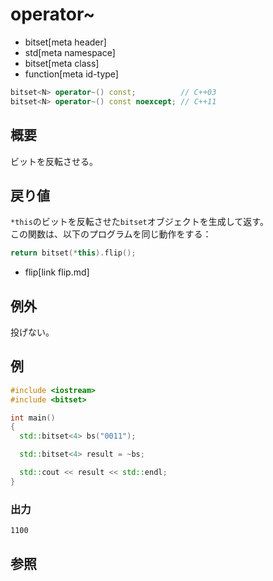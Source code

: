 # operator~
* bitset[meta header]
* std[meta namespace]
* bitset[meta class]
* function[meta id-type]

```cpp
bitset<N> operator~() const;          // C++03
bitset<N> operator~() const noexcept; // C++11
```

## 概要
ビットを反転させる。


## 戻り値
`*this`のビットを反転させた`bitset`オブジェクトを生成して返す。  
この関数は、以下のプログラムを同じ動作をする：

```cpp
return bitset(*this).flip();
```
* flip[link flip.md]


## 例外
投げない。


## 例
```cpp
#include <iostream>
#include <bitset>

int main()
{
  std::bitset<4> bs("0011");

  std::bitset<4> result = ~bs;

  std::cout << result << std::endl;
}
```

### 出力
```
1100
```


## 参照

